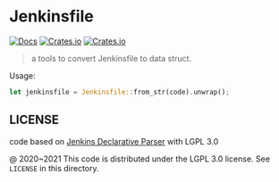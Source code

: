 # Jenkinsfile

[![Docs](https://docs.rs/jenkinsfile/badge.svg)](https://docs.rs/jenkinsfile)
[![Crates.io](https://img.shields.io/crates/d/jenkinsfile.svg)](https://crates.io/crates/jenkinsfile)
[![Crates.io](https://img.shields.io/crates/v/jenkinsfile.svg)](https://crates.io/crates/jenkinsfile)

> a tools to convert Jenkinsfile to data struct.

Usage:

```rust
let jenkinsfile = Jenkinsfile::from_str(code).unwrap();
```

## LICENSE

code based on [Jenkins Declarative Parser](https://github.com/rtyler/jdp) with LGPL 3.0

@ 2020~2021 This code is distributed under the LGPL 3.0 license. See `LICENSE` in this directory.
